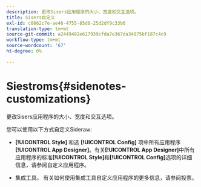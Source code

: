 ```yaml
---
description: 更改Sisers应用程序的大小、宽度和交互选项。
title: Sisers自定义
exl-id: c0662c7e-ae46-4755-85d0-25d2df9c33b6
translation-type: tm+mt
source-git-commit: a2449482e617939cfda7e367da34875bf187c4c9
workflow-type: tm+mt
source-wordcount: '67'
ht-degree: 0%

---
```


# Siestroms{#sidenotes-customizations}

更改Sisers应用程序的大小、宽度和交互选项。

您可以使用以下方式自定义Sideraw:

* **[!UICONTROL Style]** 和选 **[!UICONTROL Config]** 项中所有应用程序 **[!UICONTROL App Designer]**。有关&#x200B;**[!UICONTROL App Designer]**&#x200B;中所有应用程序的标准&#x200B;**[!UICONTROL Style]**&#x200B;和&#x200B;**[!UICONTROL Config]**&#x200B;选项的详细信息，请参阅自定义应用程序。

* 集成工具。 有关如何使用集成工具自定义应用程序的更多信息，请参阅投票。
